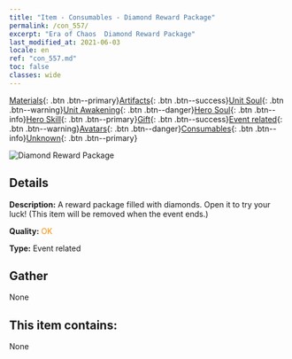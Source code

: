 ```yaml
---
title: "Item - Consumables - Diamond Reward Package"
permalink: /con_557/
excerpt: "Era of Chaos  Diamond Reward Package"
last_modified_at: 2021-06-03
locale: en
ref: "con_557.md"
toc: false
classes: wide
---
```

 [Materials](/Items/){: .btn .btn--primary}[Artifacts](/Items/Artifacts/){: .btn .btn--success}[Unit Soul](/Items/UnitSoul/){: .btn .btn--warning}[Unit Awakening](/Items/UnitAwakening/){: .btn .btn--danger}[Hero Soul](/Items/HeroSoul/){: .btn .btn--info}[Hero Skill](/Items/HeroSkill/){: .btn .btn--primary}[Gift](/Items/Gift/){: .btn .btn--success}[Event related](/Items/Events/){: .btn .btn--warning}[Avatars](/Items/Avatars/){: .btn .btn--danger}[Consumables](/Items/Consumables/){: .btn .btn--info}[Unknown](/Items/Unknown/){: .btn .btn--primary}

 ![Diamond Reward Package](/images/t/i_10043_redpacket.png)

## Details
 **Description:** A reward package filled with diamonds. Open it to try your luck! (This item will be removed when the event ends.)

 **Quality:** <span style="color: #FF8C00">OK</span>

 **Type:** Event related

## Gather

  None

## This item contains:

  None

